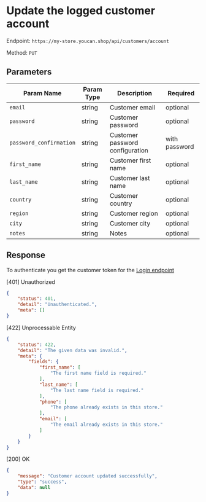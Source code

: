 # Update the logged customer account

Endpoint: `https://my-store.youcan.shop/api/customers/account`

Method: `PUT`

## Parameters

| Param Name | Param Type | Description | Required |
| --- | --- | --- | --- |
| `email` | string | Customer email | optional |
| `password` | string | Customer password | optional |
| `password_confirmation` | string | Customer password configuration | with password |
| `first_name` | string | Customer first name | optional |
| `last_name` | string | Customer last name | optional |
| `country` | string | Customer country | optional |
| `region` | string | Customer region | optional |
| `city` | string | Customer city | optional |
| `notes` | string | Notes | optional |

## Response

To authenticate you get the customer token for the [Login endpoint](/store-front/customers/login) 

[401] Unauthorized
```json
{
    "status": 401,
    "detail": "Unauthenticated.",
    "meta": []
}
```

[422] Unprocessable Entity

```json
{
    "status": 422,
    "detail": "The given data was invalid.",
    "meta": {
        "fields": {
            "first_name": [
                "The first name field is required."
            ],
            "last_name": [
                "The last name field is required."
            ],
            "phone": [
                "The phone already exists in this store."
            ],
            "email": [
                "The email already exists in this store."
            ]
        }
    }
}
```

[200] OK

```json
{
    "message": "Customer account updated successfully",
    "type": "success",
    "data": null
}
```



